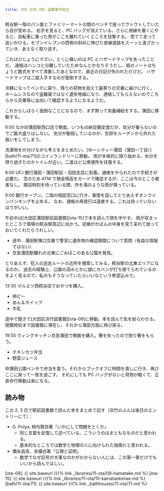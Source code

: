 ```yaml
---
title: 399 日目（雨）盗難事件発生
---
```


糀谷駅一階のパン屋とファミリーマートの間のベンチで座ってウトウトしていたら目が覚める。
右手を見ると、PC バッグが消えている。さらに視線を置くにやると、自転車に乗った男がここを離れていくところを目撃する。
慌てて走って追いかける。セブンイレブンの西側の斜めに伸びた直線道路をスーッと遠ざかっていき、あえなく取り逃す。

これはひじょうにマズい。とくに痛いのは PC とハザードマップを失ったことだ。
通帳はハンコと分離していたためなんとかなりそうだし、紙のノートはちょうど数式をすべて清書したあとなので、直近の日記が失われただけだ。
ハザードマップは二度入手するのが面倒すぎる。

冷静になってベンチに戻り、残りの荷物を抱えて最寄りの交番に届けに行く。
ホームレスなので盗難届ではなく遺失物届になり、連絡してもらえないのでこちらから交番等に出向いて確認するようになるようだ。

これからしばらく面倒なことになるので、まず黙って栄養補給をする。蒲田に移動する。

6:00 なか卯蒲田駅西口店で朝食。いつもの納豆朝定食だが、気分が乗らないのでご飯大盛りはしない。
気分が動揺しているのか、生卵をルーチンから外れた扱いをしてしまう。

洗濯物を片付けながら考えをまとめたい。[ゆ～シティー蒲田（蒲田一丁目）][bath/11-ota/71]のコインランドリーに移動。
雨が本格的に降り始める。水分を摂り過ぎたのかトイレが近い。二度ほど公衆便所を往復する。

8:00 UFJ 銀行蒲田・蒲田駅前・羽田支店に到着。通帳をやられたので手続きが必要だ。
念のため ATM で預金残高をカードで確認するが、ここは今のところ被害なし。
開店時刻を待っている間、外を滝のような雨が降っている。

9:00 銀行オープン。二階の相談窓口に行き、事情を話してとりあえずオンラインバンキングを止める。
なお、通帳の再発行は遠慮する。これは持っていないほうがいい。

午前中は[大田区蒲田駅前図書館][ota-15]で本を読んで頭を冷やす。
雨が収まったところで現場の糀谷駅周辺に向かう。泥棒がかばんの中身を見て呆れて放っておいてくれたらうれしい。

* 途中、蒲田駅東口交番で警官に遺失物の確認期間について質問（有益な情報ではない）
* 京急蒲田駅離れの北東にごみばこのある公園を発見。

とりあえず、犯人の逃走ルートの近所を捜索してみる。糀谷駅の北東エリアになるのか。
過去の経験上、公園の茂みとかに謎にカバンが打ち捨てられているのをよく見るので、私のもそうなっていたらいいなという希望込みで。

13:30 マルエツ西糀谷店でおやつを購入。

* 柿ピー
* あん＆ホイップ
* 牛乳

途中で飽きて[大田区浜竹図書館][ota-09]に移動。本を読んで気を紛らわせる。
閉館時刻まで図書館に滞在し、それから蒲田方面に再び戻る。

19:55 ウィングキッチン京急蒲田で晩飯を購入。箸を失ったので割り箸をもらう。

* チキンカツ弁当
* 野菜ジュース

仲蒲田公園ベンチで弁当を食う。それからブックオフに時間を潰しに行き、再びここに戻って一夜を過ごす。
それにしても PC バッグがないと荷物が軽くて、正直歩行移動は楽になる。

## 読み物

この 2, 3 日で駅前図書館で読んだ本をまとめて記す（浜竹のぶんは後日のエントリーにて）：

* G. Polya, 柿内賢信著『いかにして問題をとくか』
  * 同じ言葉を反復して述べている。こういうのはまともなものだと思われる。
  * 基本的なところでは数学と物理の人に向けられた指南だと思われる。
* 彌永昌吉、赤攝也著『公理と証明』
  * 数学でなぜ記号が大事なのかがわからない人には、この第一章だけでもいいから読んでほしい。

[ota-09]: {{ site.baseurl }}{% link _libraries/11-ota/09-hamatake.md %}
[ota-15]: {{ site.baseurl }}{% link _libraries/11-ota/15-kamataekimae.md %}
[bath/11-ota/71]: {{ site.baseurl }}{% link _bathhouses/11-ota/71.md %}
